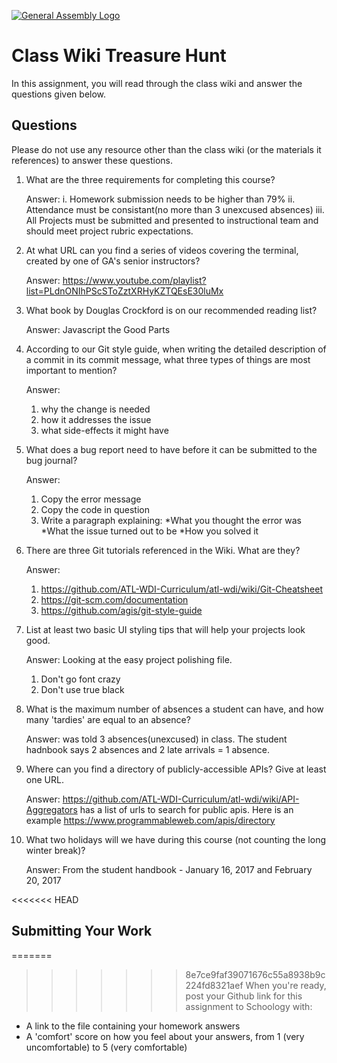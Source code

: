 [![General Assembly Logo](https://camo.githubusercontent.com/1a91b05b8f4d44b5bbfb83abac2b0996d8e26c92/687474703a2f2f692e696d6775722e636f6d2f6b6538555354712e706e67)](https://generalassemb.ly/education/web-development-immersive)

# Class Wiki Treasure Hunt

In this assignment, you will read through the class wiki and answer the
questions given below.

## Questions

Please do not use any resource other than the class wiki
(or the materials it references)
to answer these questions.

1.  What are the three requirements for completing this course?
    
    Answer:
    i. Homework submission needs to be higher than 79%
    ii. Attendance must be consistant(no more than 3 unexcused absences)
    iii. All Projects must be submitted and presented to instructional team and should meet project rubric expectations.

2.  At what URL can you find a series of videos covering the terminal, created
    by one of GA's senior instructors?

    Answer: https://www.youtube.com/playlist?list=PLdnONIhPScSToZztXRHyKZTQEsE30luMx


3.  What book by Douglas Crockford is on our recommended reading list?

    Answer: Javascript the Good Parts

4.  According to our Git style guide, when writing the detailed description of
    a commit in its commit message, what three types of things are most
    important to mention?

    Answer: 
    1. why the change is needed
    2. how it addresses the issue
    3. what side-effects it might have

5.  What does a bug report need to have before it can be submitted to the bug
    journal?

    Answer: 
    1. Copy the error message
    2. Copy the code in question
    3. Write a paragraph explaining:
        *What you thought the error was
        *What the issue turned out to be
        *How you solved it

6.  There are three Git tutorials referenced in the Wiki. What are they?

    Answer: 
    1. https://github.com/ATL-WDI-Curriculum/atl-wdi/wiki/Git-Cheatsheet
    2. https://git-scm.com/documentation
    3. https://github.com/agis/git-style-guide

7.  List at least two basic UI styling tips that will help your projects
    look good.

    Answer: Looking at the easy project polishing file.
    1. Don't go font crazy
    2. Don't use true black

8.  What is the maximum number of absences a student can have, and how many
    'tardies' are equal to an absence?

    Answer:
    was told 3 absences(unexcused) in class. The student hadnbook says 2 absences and 2 late arrivals = 1 absence.


9.  Where can you find a directory of publicly-accessible APIs?
    Give at least one URL.

    Answer: https://github.com/ATL-WDI-Curriculum/atl-wdi/wiki/API-Aggregators has a list of urls to search for public apis. Here is an example https://www.programmableweb.com/apis/directory

10. What two holidays will we have during this course (not counting the long
    winter break)?

    Answer: From the student handbook - January 16, 2017 and February 20, 2017

<<<<<<< HEAD
## Submitting Your Work

=======
>>>>>>> 8e7ce9faf39071676c55a8938b9c224fd8321aef
When you're ready, post your Github link for this assignment to Schoology with:

- A link to the file containing your homework answers
- A 'comfort' score on how you feel about your answers, 
from 1 (very uncomfortable) to 5 (very comfortable)
